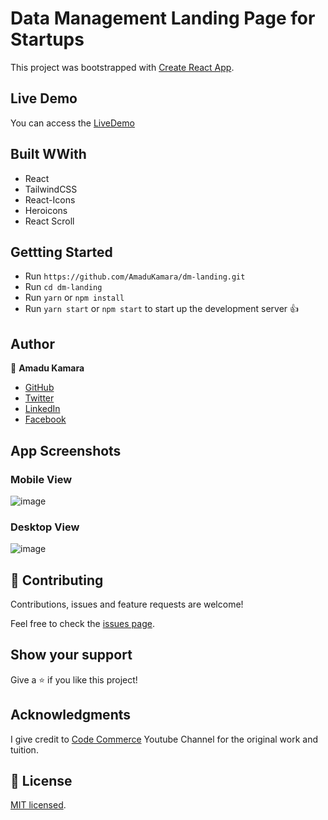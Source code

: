 # Data Management Landing Page for Startups

This project was bootstrapped with [Create React App](https://github.com/facebook/create-react-app).

## Live Demo
You can access the [LiveDemo](https://cloud-data-management.netlify.app/)

## Built WWith

- React
- TailwindCSS
- React-Icons
- Heroicons
- React Scroll

## Gettting Started

- Run `https://github.com/AmaduKamara/dm-landing.git`
- Run `cd dm-landing`
- Run `yarn` or `npm install`
- Run `yarn start` or `npm start` to start up the development server 👍 

## Author

👤 **Amadu Kamara**

- [GitHub](https://github.com/AmaduKamara)
- [Twitter](https://twitter.com/DevAmkam)
- [LinkedIn](https://www.linkedin.com/in/amadu-kamara-3b60a25b)
- [Facebook](https://www.facebook.com/amadus.kamara.7)

## App Screenshots

### Mobile View

![image](https://user-images.githubusercontent.com/50941074/177225700-3146f41b-c735-41db-8bc8-17f583cc26f3.png)

### Desktop View

![image](https://user-images.githubusercontent.com/50941074/177225730-6be4b243-7e7f-4216-ab66-7623f78cafb0.png)


## 🤝 Contributing

Contributions, issues and feature requests are welcome!

Feel free to check the [issues page](https://github.com/AmaduKamara/dm-landing/issues).

## Show your support

Give a ⭐️ if you like this project!

## Acknowledgments

I give credit to [Code Commerce](https://www.youtube.com/channel/UCmT9TwcIb_yAe7-Uqhn3fBA) Youtube Channel for the original work and tuition.


## 📝 License

[MIT licensed](https://github.com/AmaduKamara/dm-landing/blob/dev/LICENSE).
